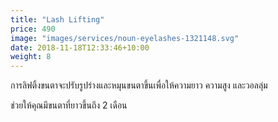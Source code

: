 ```yaml
---
title: "Lash Lifting"
price: 490
image: "images/services/noun-eyelashes-1321148.svg"
date: 2018-11-18T12:33:46+10:00
weight: 8
---
```


<p>การลิฟติ้งขนตาจะปรับรูปร่างและหมุนขนตาขึ้นเพื่อให้ความยาว ความสูง และวอลลุ่ม</p>

<p>ช่วยให้คุณมีขนตาที่ยาวขึ้นถึง 2 เดือน</p>